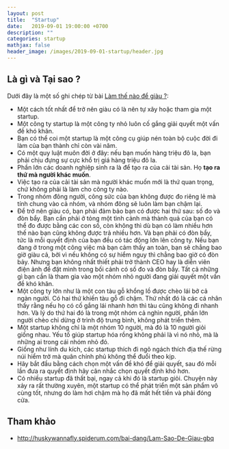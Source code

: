 ```yaml
---
layout: post
title:  "Startup"
date:   2019-09-01 19:00:00 +0700
description: ""
categories: startup
mathjax: false
header_image: /images/2019-09-01-startup/header.jpg
---
```


## Là gì và Tại sao ?

Dưới đây là một số ghi chép từ bài [Làm thế nào để giàu ?](http://huskywannafly.spiderum.com/bai-dang/Lam-Sao-De-Giau-gbq):

- Một cách tốt nhất để trở nên giàu có là nên tự xây hoặc tham gia một startup.
- Một công ty startup là một công ty nhỏ luôn cố gắng giải quyết một vấn đề khó khăn.
- Bạn có thể coi một startup là một công cụ giúp nén toàn bộ cuộc đời đi làm của bạn thành chỉ còn vài năm.
- Có một quy luật muôn đời ở đây: nếu bạn muốn hàng triệu đô la, bạn phải chịu đựng sự cực khổ trị giá hàng triệu đô la.
- Phần lớn các doanh nghiệp sinh ra là để tạo ra của cải tài sản. Họ **tạo ra thứ mà người khác muốn**.
- Việc tạo ra của cải tài sản mà người khác muốn mới là thứ quan trọng, chứ không phải là làm cho công ty nào.
- Trong nhóm đông người, công sức của bạn không được đo riêng lẻ mà tính chung vào cả nhóm, và nhóm đông sẽ luôn làm bạn chậm lại.
- Để trở nên giàu có, bạn phải đảm bảo bạn có được hai thứ sau: số đo và đòn bẩy. Bạn cần phải ở tỏng một tình cảnh mà thành quả của bạn có thể đo được bằng các con số, còn không thì dù bạn có làm nhiều hơn thế nào bạn cũng không được trả nhiều hơn. Và bạn phải có đòn bẩy, tức là mỗi quyết định của bạn đều có tác động lớn lên công ty. Nếu bạn đang ở trong một công việc mà bạn cảm thấy an toàn, bạn sẽ chẳng bao giờ giàu cả, bởi vì nếu không có sự hiểm nguy thì chẳng bao giờ có đòn bảy. Nhưng bạn không nhất thiết phải trở thành CEO hay là diễn viên điện ảnh để đặt mình trong bối cảnh có số đo và đòn bẩy. Tất cả những gì bạn cần là tham gia vào một nhóm nhỏ người đang giải quyết một vấn đề khó khăn.
- Một công ty lớn như là một con tàu gỗ khổng lồ được chèo lái bở cả ngàn người. Có hai thứ khiến tàu gỗ đi chậm. Thứ nhất đó là các cá nhân thấy rằng nếu họ có cố gắng lái nhanh hơn thì tàu cũng không đi nhanh hơn. Và lý do thứ hai đó là trong một nhóm cả nghìn người, phần lớn người chèo chỉ dừng ở trình độ trung bình, không phát triển thêm.
- Một startup không chỉ là một nhóm 10 người, mà đó là 10 người giỏi giống nhau. Yếu tố giúp startup hóa rồng không phải là vì nó nhỏ, mà là những ai trong cái nhóm nhỏ đó.
- Giống như lính du kích, các startup thích đi ngõ ngách thích địa thế rừng núi hiểm trở mà quân chính phủ không thể đuổi theo kịp.
- Hãy bắt đầu bằng cách chọn một vấn đề khó để giải quyết, sau đó mỗi lần đưa ra quyết định hãy cân nhắc chọn quyết định khó hơn.
- Có nhiều startup đã thất bại, ngay cả khi đó là startup giỏi. Chuyện này xảy ra rất thường xuyên, một startup có thể phát triển một sản phẩm vô cùng tốt, nhưng do làm hơi chậm mà họ đã mất hết tiền và phải đóng cửa.



## Tham khảo
- http://huskywannafly.spiderum.com/bai-dang/Lam-Sao-De-Giau-gbq